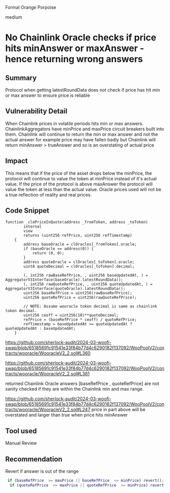 Formal Orange Porpoise

medium

# No Chainlink Oracle checks if price hits minAnswer or maxAnswer - hence returning wrong answers

## Summary
Protocol when getting latestRoundData does not check if price has hit min or max answer to ensure price is reliable 

## Vulnerability Detail
When Chainlink prices in volatile periods hits min or max answers. ChainlinkAggregators have minPrice and maxPrice circuit breakers built into them. Chainlink will continue to return the min or max answer and not the actual answer for example price may have fallen badly but Chainlink will return minAnswer > trueAnswer and so is an overstating of actual price 

## Impact
This means that if the price of the asset drops below the minPrice, the protocol will continue to value the token at minPrice instead of it's actual value. If the price of the protocol is above maxAnswer the protocol will value the token at less than the actual value. Oracle prices used will not be a true reflection of reality and real prices. 

## Code Snippet
```solidity 
function _cloPriceInQuote(address _fromToken, address _toToken)
        internal
        view
        returns (uint256 refPrice, uint256 refTimestamp)
    {
        address baseOracle = clOracles[_fromToken].oracle;
        if (baseOracle == address(0)) {
            return (0, 0);
        }
        address quoteOracle = clOracles[_toToken].oracle;
        uint8 quoteDecimal = clOracles[_toToken].decimal;

        (, int256 rawBaseRefPrice, , uint256 baseUpdatedAt, ) = AggregatorV3Interface(baseOracle).latestRoundData();
        (, int256 rawQuoteRefPrice, , uint256 quoteUpdatedAt, ) = AggregatorV3Interface(quoteOracle).latestRoundData();
        uint256 baseRefPrice = uint256(rawBaseRefPrice);
        uint256 quoteRefPrice = uint256(rawQuoteRefPrice);

        // NOTE: Assume wooracle token decimal is same as chainlink token decimal.
        uint256 ceoff = uint256(10)**quoteDecimal;
        refPrice = (baseRefPrice * ceoff) / quoteRefPrice;
        refTimestamp = baseUpdatedAt >= quoteUpdatedAt ? quoteUpdatedAt : baseUpdatedAt;
    }
   ```
   
   https://github.com/sherlock-audit/2024-03-woofi-swap/blob/65185691c91541e33f84b77d4c6290182f137092/WooPoolV2/contracts/wooracle/WooracleV2_2.sol#L360

https://github.com/sherlock-audit/2024-03-woofi-swap/blob/65185691c91541e33f84b77d4c6290182f137092/WooPoolV2/contracts/wooracle/WooracleV2_2.sol#L361

returned Chainlink Oracle answers [baseRefPrice , quoteRefPrice] are not sanity checked if they are within the Chainlink min and max range. 

https://github.com/sherlock-audit/2024-03-woofi-swap/blob/65185691c91541e33f84b77d4c6290182f137092/WooPoolV2/contracts/wooracle/WooracleV2_2.sol#L247
price in part above will be overstated and larger than true when price hits minAnswer 

## Tool used
Manual Review

## Recommendation
Revert  if answer is out of the range 
```e.g 
 if (baseRefPrice  >= maxPrice || baseRefPrice  <= minPrice) revert();
  if (quoteRefPrice  >= maxPrice || quoteRefPrice  <= minPrice) revert();
  ```
 